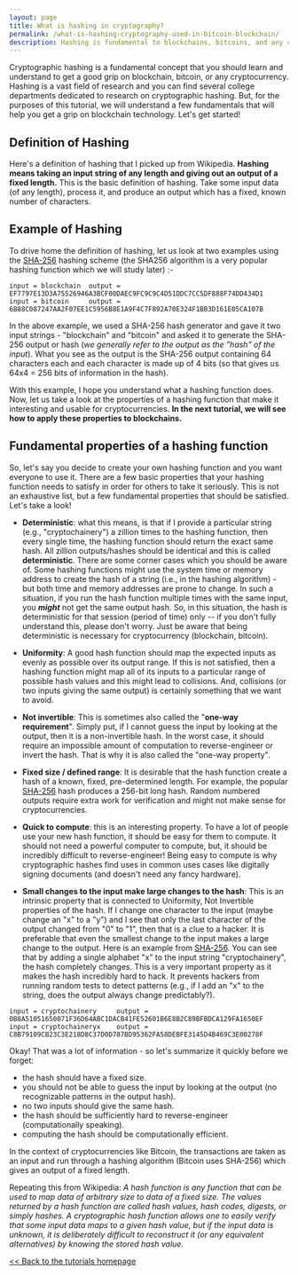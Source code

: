 ```yaml
---
layout: page
title: What is hashing in cryptography?
permalink: /what-is-hashing-cryptography-used-in-bitcoin-blockchain/
description: Hashing is fundamental to blockchains, bitcoins, and any cryptocurrency and in this lesson, we get a good understanding of how hashing works and what properties of hashing makes it attractive to blockchains and cryptocurrencies. 
---
```


Cryptographic hashing is a fundamental concept that you should learn and understand to get a good grip on blockchain, bitcoin, or any cryptocurrency. Hashing is a vast field of research and you can find several college departments dedicated to research on cryptographic hashing. But, for the purposes of this tutorial, we will understand a few fundamentals that will help you get a grip on blockchain technology. Let's get started! 

## Definition of Hashing 
Here's a definition of hashing that I picked up from Wikipedia. **Hashing means taking an input string of any length and giving out an output of a fixed length.** This is the basic definition of hashing. Take some input data (of any length), process it, and produce an output which has a fixed, known number of characters.

## Example of Hashing 
To drive home the definition of hashing, let us look at two examples using the [SHA-256](http://www.iwar.org.uk/comsec/resources/cipher/sha256-384-512.pdf) hashing scheme (the SHA256 algorithm is a very popular hashing function which we will study later) :-
```
input = blockchain  output = EF7797E13D3A75526946A3BCF00DAEC9FC9C9C4D51DDC7CC5DF888F74DD434D1
input = bitcoin     output = 6B88C087247AA2F07EE1C5956B8E1A9F4C7F892A70E324F1BB3D161E05CA107B 
```
In the above example, we used a SHA-256 hash generator and gave it two input strings - "blockchain" and "bitcoin" and asked it to generate the SHA-256 output or hash (_we generally refer to the output as the "hash" of the input_). What you see as the output is the SHA-256 output containing 64 characters each and each character is made up of 4 bits (so that gives us 64x4 = 256 bits of information in the hash). 

With this example, I hope you understand what a hashing function does. Now, let us take a look at the properties of a hashing function that make it interesting and usable for cryptocurrencies. **In the next tutorial, we will see how to apply these properties to blockchains.**


## Fundamental properties of a hashing function
So, let's say you decide to create your own hashing function and you want everyone to use it. There are a few basic properties that your hashing function needs to satisfy in order for others to take it seriously. This is not an exhaustive list, but a few fundamental properties that should be satisfied. Let's take a look! 

* **Deterministic**: what this means, is that if I provide a particular string (e.g., "cryptochainery") a zillion times to the hashing function, then every single time, the hashing function should return the exact same hash. All zillion outputs/hashes should be identical and this is called **deterministic**. There are some corner cases which you should be aware of. Some hashing functions might use the system time or memory address to create the hash of a string (i.e., in the hashing algorithm) - but both time and memory addresses are prone to change. In such a situation, if you run the hash function multiple times with the same input, you _**might**_ not get the same output hash. So, in this situation, the hash is deterministic for that session (period of time) only -- if you don't fully understand this, please don't worry. Just be aware that being deterministic is necessary for cryptocurrency (blockchain, bitcoin).

* **Uniformity**: A good hash function should map the expected inputs as evenly as possible over its output range. If this is not satisfied, then a hashing function might map all of its inputs to a particular range of possible hash values and this might lead to collisions. And, collisions (or two inputs giving the same output) is certainly something that we want to avoid. 

* **Not invertible**: This is sometimes also called the "**one-way requirement**". Simply put, if I cannot guess the input by looking at the output, then it is a non-invertible hash. In the worst case, it should require an impossible amount of computation to reverse-engineer or invert the hash. That is why it is also called the "one-way property".

* **Fixed size / defined range**: It is desirable that the hash function create a hash of a known, fixed, pre-determined length. For example, the popular [SHA-256](https://en.wikipedia.org/wiki/SHA-2) hash produces a 256-bit long hash. Random numbered outputs require extra work for verification and might not make sense for cryptocurrencies.

* **Quick to compute**: this is an interesting property. To have a lot of people use your new hash function, it should be easy for them to compute. It should not need a powerful computer to compute, but, it should be incredibly difficult to reverse-engineer! Being easy to compute is why cryptographic hashes find uses in common uses cases like digitally signing documents (and doesn't need any fancy hardware).

* **Small changes to the input make large changes to the hash**: This is an intrinsic property that is connected to Uniformity, Not Invertible properties of the hash. If I change one character to the input (maybe change an "x" to a "y") and I see that only the last character of the output changed from "0" to "1", then that is a clue to a hacker. It is preferable that even the smallest change to the input makes a large change to the output. Here is an example from [SHA-256](https://en.wikipedia.org/wiki/SHA-2). You can see that by adding a single alphabet "x" to the input string "cryptochainery", the hash completely changes. This is a very important property as it makes the hash incredibly hard to hack. It prevents hackers from running random tests to detect patterns (e.g., if I add an "x" to the string, does the output always change predictably?).
```
input = cryptochainery     output = 0B8A51051650071F36D64ABC1DACB41FE52601B6E8B2C89BFBDCA129FA1650EF
input = cryptochaineryx    output = C8B79109CB23C3E218D8C37D0D787BD95362FA58DEBFE3145D4B469C3E00278F 
```

Okay! That was a lot of information - so let's summarize it quickly before we forget:
* the hash should have a fixed size. 
* you should not be able to guess the input by looking at the output (no recognizable patterns in the output hash).
* no two inputs should give the same hash.
* the hash should be sufficiently hard to reverse-engineer (computationally speaking).
* computing the hash should be computationally efficient. 

In the context of cryptocurrencies like Bitcoin, the transactions are taken as an input and run through a hashing algorithm (Bitcoin uses SHA-256) which gives an output of a fixed length.

Repeating this from Wikipedia: _A hash function is any function that can be used to map data of arbitrary size to data of a fixed size. The values returned by a hash function are called hash values, hash codes, digests, or simply hashes. A cryptographic hash function allows one to easily verify that some input data maps to a given hash value, but if the input data is unknown, it is deliberately difficult to reconstruct it (or any equivalent alternatives) by knowing the stored hash value._

[<< Back to the tutorials homepage](https://cryptochainery.github.io/)
